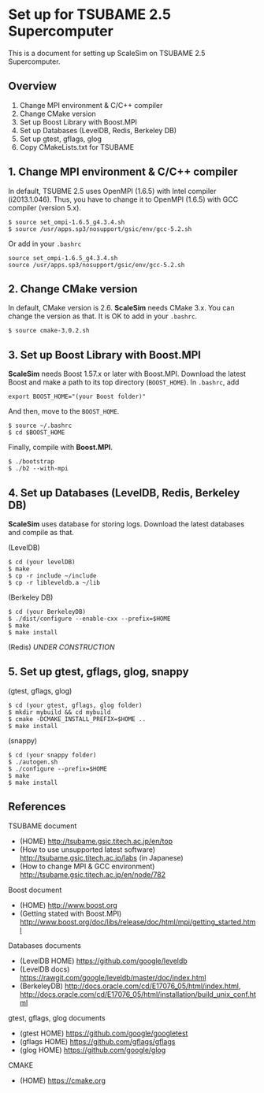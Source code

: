 # Set up for TSUBAME 2.5 Supercomputer
This is a document for setting up ScaleSim on TSUBAME 2.5 Supercomputer.

## Overview
1. Change MPI environment & C/C++ compiler
2. Change CMake version
3. Set up Boost Library with Boost.MPI
4. Set up Databases (LevelDB, Redis, Berkeley DB)
5. Set up gtest, gflags, glog
6. Copy CMakeLists.txt for TSUBAME

## 1. Change MPI environment & C/C++ compiler
In default, TSUBME 2.5 uses OpenMPI (1.6.5) with Intel compiler (i2013.1.046).
Thus, you have to change it to OpenMPI (1.6.5) with GCC compiler (version 5.x).
```
$ source set_ompi-1.6.5_g4.3.4.sh
$ source /usr/apps.sp3/nosupport/gsic/env/gcc-5.2.sh
```
Or add in your `.bashrc`
```
source set_ompi-1.6.5_g4.3.4.sh
source /usr/apps.sp3/nosupport/gsic/env/gcc-5.2.sh
```

## 2. Change CMake version
In default, CMake version is 2.6. **ScaleSim** needs CMake 3.x.
You can change the version as that. It is OK to add in your `.bashrc`.
```
$ source cmake-3.0.2.sh
```

## 3. Set up Boost Library with Boost.MPI
**ScaleSim** needs Boost 1.57.x or later with Boost.MPI.
Download the latest Boost and make a path to its top directory (`BOOST_HOME`).
In `.bashrc`, add
```
export BOOST_HOME="(your Boost folder)"
```
And then, move to the `BOOST_HOME`.
```
$ source ~/.bashrc
$ cd $BOOST_HOME
```
Finally, compile with **Boost.MPI**.
```
$ ./bootstrap
$ ./b2 --with-mpi
```

## 4. Set up Databases (LevelDB, Redis, Berkeley DB)
**ScaleSim** uses database for storing logs.
Download the latest databases and compile as that.

(LevelDB)
```
$ cd (your levelDB)
$ make
$ cp -r include ~/include
$ cp -r libleveldb.a ~/lib
```

(Berkeley DB)
```
$ cd (your BerkeleyDB)
$ ./dist/configure --enable-cxx --prefix=$HOME
$ make
$ make install
```

(Redis)
_UNDER CONSTRUCTION_

## 5. Set up gtest, gflags, glog, snappy
(gtest, gflags, glog)
```
$ cd (your gtest, gflags, glog folder)
$ mkdir mybuild && cd mybuild
$ cmake -DCMAKE_INSTALL_PREFIX=$HOME ..
$ make install
```
(snappy)
```
$ cd (your snappy folder)
$ ./autogen.sh
$ ./configure --prefix=$HOME
$ make
$ make install
```

## References
TSUBAME document
- (HOME) http://tsubame.gsic.titech.ac.jp/en/top
- (How to use unsupported latest software) http://tsubame.gsic.titech.ac.jp/labs (in Japanese)
- (How to change MPI & GCC environment) http://tsubame.gsic.titech.ac.jp/en/node/782

Boost document
- (HOME) http://www.boost.org
- (Getting stated with Boost.MPI) http://www.boost.org/doc/libs/release/doc/html/mpi/getting_started.html

Databases documents
- (LevelDB HOME) https://github.com/google/leveldb
- (LevelDB docs) https://rawgit.com/google/leveldb/master/doc/index.html
- (BerkeleyDB) http://docs.oracle.com/cd/E17076_05/html/index.html, http://docs.oracle.com/cd/E17076_05/html/installation/build_unix_conf.html

gtest, gflags, glog documents
- (gtest HOME) https://github.com/google/googletest
- (gflags HOME) https://github.com/gflags/gflags
- (glog HOME) https://github.com/google/glog

CMAKE
- (HOME) https://cmake.org
